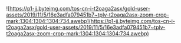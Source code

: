 ![https://p1-jj.byteimg.com/tos-cn-i-t2oaga2asx/gold-user-assets/2019/11/5/16e3adfa079451b7~tplv-t2oaga2asx-zoom-crop-mark:1304:1304:1304:734.awebp](https://p1-jj.byteimg.com/tos-cn-i-t2oaga2asx/gold-user-assets/2019/11/5/16e3adfa079451b7~tplv-t2oaga2asx-zoom-crop-mark:1304:1304:1304:734.awebp)

